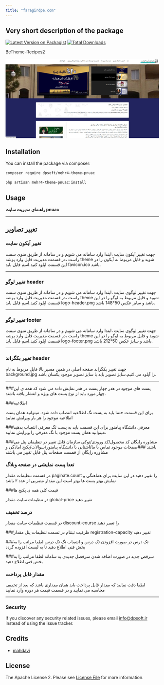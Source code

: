 ```yaml
---
title: "faragirdpe.com"
---
```

## Very short description of the package

[![Latest Version on Packagist](https://img.shields.io/packagist/v/dpsoft/mehr4-theme-pnuac.svg?style=flat-square)](https://packagist.org/packages/dpsoft/mehr4-theme-pnuac)
[![Total Downloads](https://img.shields.io/packagist/dt/dpsoft/mehr4-theme-pnuac.svg?style=flat-square)](https://packagist.org/packages/dpsoft/mehr4-theme-pnuac)

BeTheme-Recipes2

![my package](pnuac.jpg)

## Installation

You can install the package via composer:

```bash
composer require dpsoft/mehr4-theme-pnuac
```
```bash
php artisan mehr4-theme-pnuac:install
```

## Usage

**راهنمای  مدیریت سایت pnuac**
____
## تغییر تصاویر

### تغییر آیکون سایت

جهت تغییر آیکون سایت ،ابتدا وارد سامانه می شویم و در سامانه از طریق منوی سمت راست ،در قسمت مدیریت فایل وارد پوشه theme شوید و فایل مربوط به آیکون را در این قسمت اپلود کنید.اسم فایل باید favicon.ico باشد.
___
### تغییر لوگو header

جهت تغییر لوگوی سایت ،ابتدا وارد سامانه می شویم و در سامانه از طریق منوی سمت راست ،در قسمت مدیریت فایل وارد پوشه theme شوید و فایل مربوط به لوگو را در این قسمت اپلود کنید.اسم فایل باید logo-header.png باشد و سایز عکس 50*148 باشد.
___

### تغییر لوگو footer

جهت تغییر لوگوی سایت ،ابتدا وارد سامانه می شویم و در سامانه از طریق منوی سمت راست ،در قسمت مدیریت فایل وارد پوشه theme شوید و فایل مربوط به لوگو را در این قسمت اپلود کنید.اسم فایل باید logo-footer.png باشد و سایز عکس 50*212 باشد.
___

### تغییر بکگراند header

جهت تغییر بکگراند صفحه اصلی در همین مسیر بالا فایل مربوط به نام background.jpg را آپلود می کنیم.سایز تصویر باید با سایز تصویر موجود یکسان باشد.
___

###پست های موجود در هدر
چهار پست در هدر نمایش داده می شود که همه ی این چهار مورد باید از نوع پست های ویژه و انتشار یافته باشند.

###اطلاعیه

برای این قسمت حتما باید به پست تگ اطلاعیه انتصاب داده شود. میتوانید همان پست اطلاعیه موجود را هر بار ویرایش نمایید

###معرفی دانشگاه پیامنور
برای این قسمت باید به پست تگ معرفی انتصاب بدهید .میتوانید همان پست موجود با تگ معرفی را ویرایش نمایید

###مشاوره رایگان
کد محصول/کد ورودی/توکی سازمان قابل تغییر در تنظیمان پنل می باشند
###صفحات موجود
تماس با ما/آشنایی با دانشگاه پیامنور/سوالات/پکیج آمادگی و مشاوره رایگان از قمست صفحات پنل قابل تغییر می باشند

### تعدا پست نمایشی در صفحه وبلاگ
در قسمت تنظیمات مقدار paginate.count  را تغییر دهید.در این سایت برای هماهنگی و نمایش بهتر پست ها بهتر است این مقدار مضربی از عدد ۳ باشد

###قیمت کلی همه ی پکیج ها

در تنظیمات سایت  مقدار global-price تغییر دهید

### درصد تخفیف
در قسمت تنظیمات سایت مقدار discount-course را تغییر دهید

###ظرفیت ثبتنام
در ثسمت تنظیمات پنل  مقدار registration-capacity تغییر دهید

###تک درس
در صورت افزودن تک درس و انتصاب تگ تک درس لطفا مراتب را به بخش فنی اطلاع دهید تا به لیست افزوده گردد

###سرفص جدید
در صورت اضافه شدن سرفصل جدیدی به سامانه لطفا مراتب را به بخش فنی اطلاع دهید

### مقدار قابل پرداخت
لطفا دقت نمایید که مقدار قابل پرداخت باید همان مقداری باشد که بعد از تخفیف محاسبه می نمایید و در قسمت قیمت هر دوره وارد نمایید
___



### Security

If you discover any security related issues, please email info@dpsoft.ir instead of using the issue tracker.

## Credits

- [mahdavi](http://mygitlab.ir/dpsoft)

## License

The Apache License 2. Please see [License File](LICENSE.md) for more information.
